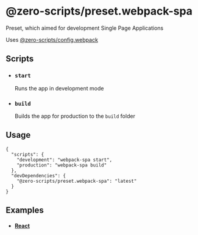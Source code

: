 # @zero-scripts/preset.webpack-spa

Preset, which aimed for development Single Page Applications

Uses [@zero-scripts/config.webpack](../config.webpack)

## Scripts

- ### `start`
  Runs the app in development mode

- ### `build`
  Builds the app for production to the `build` folder

## Usage

```
{
  "scripts": {
    "development": "webpack-spa start",
    "production": "webpack-spa build"
  },
  "devDependencies": {
    "@zero-scripts/preset.webpack-spa": "latest"
  }
}
```

## Examples

- #### [React](../../examples/react)
